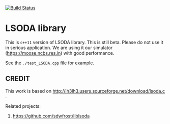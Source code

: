 [![Build Status](https://travis-ci.org/dilawar/lsoda_cpp.svg?branch=master)](https://travis-ci.org/dilawar/lsoda_cpp)

# LSODA library

This is `c++11` version of LSODA library. This is still beta. Please do not use it in
serious application. We are using it our simulator (https://moose.ncbs.res.in) with 
good performance.

See the `./test_LSODA.cpp` file for example.

## CREDIT 

This work is based on http://lh3lh3.users.sourceforge.net/download/lsoda.c . 

Related projects:

1. https://github.com/sdwfrost/liblsoda
